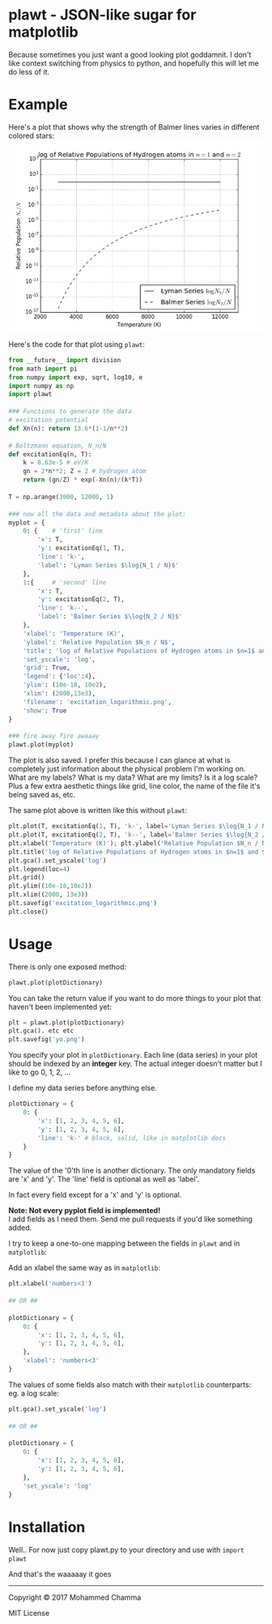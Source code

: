 plawt - JSON-like sugar for matplotlib
============
Because sometimes you just want a good looking plot goddamnit.
I don't like context switching from physics to python, and hopefully this will let me do less of it.

Example
=======
Here's a plot that shows why the strength of Balmer lines varies in different colored stars:
![plot](excitation_logarithmic.png)

Here's the code for that plot using `plawt`:
```python
from __future__ import division
from math import pi
from numpy import exp, sqrt, log10, e
import numpy as np
import plawt

### Functions to generate the data
# excitation potential
def Xn(n): return 13.6*(1-1/n**2)

# Boltzmann equation, N_n/N
def excitationEq(n, T):
	k = 8.63e-5 # eV/K
	gn = 2*n**2; Z = 2 # hydrogen atom
	return (gn/Z) * exp(-Xn(n)/(k*T))

T = np.arange(3000, 12000, 1)

### now all the data and metadata about the plot:
myplot = {
	0: {	# 'first' line
		'x': T,
		'y': excitationEq(1, T),
		'line': 'k-',
		'label': 'Lyman Series $\log{N_1 / N}$'
	},
	1:{		# 'second' line
		'x': T,
		'y': excitationEq(2, T),
		'line': 'k--',
		'label': 'Balmer Series $\log{N_2 / N}$'
	},
	'xlabel': 'Temperature (K)',
	'ylabel': 'Relative Population $N_n / N$',
	'title': 'log of Relative Populations of Hydrogen atoms in $n=1$ and $n=2$',
	'set_yscale': 'log',
	'grid': True,
	'legend': {'loc':4},
	'ylim': (10e-18, 10e2),
	'xlim': (2000,13e3),
	'filename': 'excitation_logarithmic.png',
	'show': True
}

### fire away fire awaaay
plawt.plot(myplot)

```

The plot is also saved. I prefer this because I can glance at what is completely
just information about the physical problem I'm working on. What are my labels? What is my data? What are my limits? Is it a log scale? Plus a few extra aesthetic things like grid, line color, the name of the file it's being saved as, etc.

The same plot above is written like this without `plawt`:

```python
plt.plot(T, excitationEq(1, T), 'k-', label='Lyman Series $\log{N_1 / N}$')
plt.plot(T, excitationEq(2, T), 'k--', label='Balmer Series $\log{N_2 / N}$')
plt.xlabel('Temperature (K)'); plt.ylabel('Relative Population $N_n / N$')
plt.title('log of Relative Populations of Hydrogen atoms in $n=1$ and $n=2$')
plt.gca().set_yscale('log')
plt.legend(loc=4)
plt.grid()
plt.ylim((10e-18,10e2))
plt.xlim((2000, 13e3))
plt.savefig('excitation_logarithmic.png')
plt.close()
```

Usage
=====
There is only one exposed method:

```python
plawt.plot(plotDictionary)
```

You can take the return value if you want to do more things to your plot that haven't been implemented yet:

```python
plt = plawt.plot(plotDictionary)
plt.gca(). etc etc
plt.savefig('yo.png')
```

You specify your plot in `plotDictionary`.
Each line (data series) in your plot should be indexed by an __integer__ key. The actual integer doesn't matter but I like to go 0, 1, 2, ...

I define my data series before anything else.

```python
plotDictionary = {
	0: {
		'x': [1, 2, 3, 4, 5, 6],
		'y': [1, 2, 3, 4, 5, 6],
		'line': 'k-' # black, solid, like in matplotlib docs
	}
}
```

The value of the '0'th line is another dictionary. The only mandatory fields are 'x' and 'y'. The 'line' field is optional as well as 'label'.

In fact every field except for a 'x' and 'y' is optional.

__Note: Not every pyplot field is implemented!__  
I add fields as I need them. Send me pull requests if you'd like something added.

I try to keep a one-to-one mapping between the fields in `plawt` and in `matplotlib`:

Add an xlabel the same way as in `matplotlib`:

```python
plt.xlabel('numbers<3')

## OR ##

plotDictionary = {
	0: {
		'x': [1, 2, 3, 4, 5, 6],
		'y': [1, 2, 3, 4, 5, 6],
	},
	'xlabel': 'numbers<3'
}
```

The values of some fields also match with their `matplotlib` counterparts:
eg. a log scale:

```python
plt.gca().set_yscale('log')

## OR ##

plotDictionary = {
	0: {
		'x': [1, 2, 3, 4, 5, 6],
		'y': [1, 2, 3, 4, 5, 6],
	},
	'set_yscale': 'log'
}
```

Installation
============
Well.. For now just copy plawt.py to your directory and use with `import plawt` 


And that's the waaaaay it goes

---
Copyright © 2017 Mohammed Chamma

MIT License


